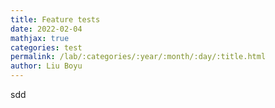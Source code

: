 ```yaml
---
title: Feature tests
date: 2022-02-04
mathjax: true
categories: test
permalink: /lab/:categories/:year/:month/:day/:title.html
author: Liu Boyu
---
```


sdd